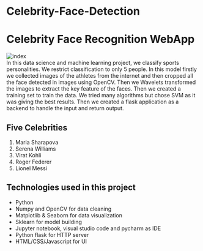 # Celebrity-Face-Detection
# Celebrity Face Recognition WebApp
![index](index.gif)<br/>
In this data science and machine learning project, we classify sports personalities. We restrict classification to only 5 people. In this model firstly we collected images of the athletes from the internet and then cropped all the face detected in images using OpenCV. Then we Wavelets transformed the images to extract the key feature of the faces. Then we created a training set to train the data. We tried many algorithms but chose SVM as it was giving the best results. Then we created a flask application as a backend to handle the input and return output.

## Five Celebrities
1. Maria Sharapova
2. Serena Williams
3. Virat Kohli
4. Roger Federer
5. Lionel Messi

## Technologies used in this project
- Python
- Numpy and OpenCV for data cleaning
- Matplotlib & Seaborn for data visualization
- Sklearn for model building
- Jupyter notebook, visual studio code and pycharm as IDE
- Python flask for HTTP server
- HTML/CSS/Javascript for UI
